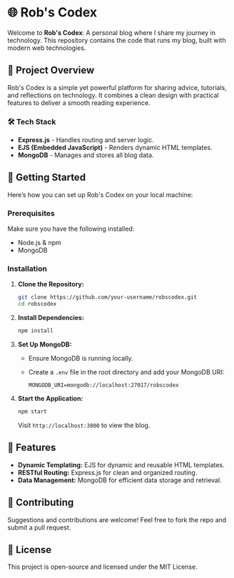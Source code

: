 # 🌐 Rob's Codex

Welcome to **Rob's Codex**:  A personal blog where I share my journey in technology. This repository contains the code that runs my blog, built with modern web technologies.

## 📜 Project Overview

Rob's Codex is a simple yet powerful platform for sharing advice, tutorials, and reflections on technology. It combines a clean design with practical features to deliver a smooth reading experience.

### 🛠️ Tech Stack

- **Express.js** - Handles routing and server logic.
- **EJS (Embedded JavaScript)** - Renders dynamic HTML templates.
- **MongoDB** - Manages and stores all blog data.

## 🚀 Getting Started

Here’s how you can set up Rob's Codex on your local machine:

### Prerequisites

Make sure you have the following installed:

- Node.js & npm
- MongoDB

### Installation

1. **Clone the Repository:**

    ```bash
    git clone https://github.com/your-username/robscodex.git
    cd robscodex
    ```

2. **Install Dependencies:**

    ```bash
    npm install
    ```

3. **Set Up MongoDB:**

   - Ensure MongoDB is running locally.
   - Create a `.env` file in the root directory and add your MongoDB URI:

     ```plaintext
     MONGODB_URI=mongodb://localhost:27017/robscodex
     ```

4. **Start the Application:**

    ```bash
    npm start
    ```

    Visit `http://localhost:3000` to view the blog.

## 🌱 Features

- **Dynamic Templating:** EJS for dynamic and reusable HTML templates.
- **RESTful Routing:** Express.js for clean and organized routing.
- **Data Management:** MongoDB for efficient data storage and retrieval.

## 🤝 Contributing

Suggestions and contributions are welcome! Feel free to fork the repo and submit a pull request.

## 📜 License

This project is open-source and licensed under the MIT License.
